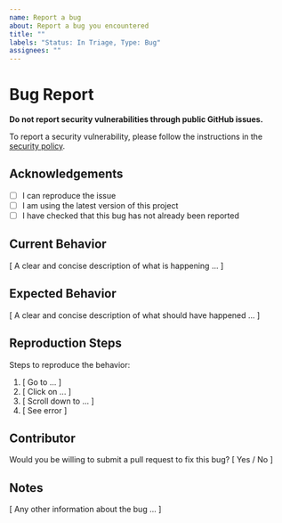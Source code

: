 ```yaml
---
name: Report a bug
about: Report a bug you encountered
title: ""
labels: "Status: In Triage, Type: Bug"
assignees: ""
---
```


# Bug Report

**Do not report security vulnerabilities through public GitHub issues.**

To report a security vulnerability, please follow the instructions in the [security policy](../blob/integration/docs/SECURITY.md "Security Policy").

## Acknowledgements

- [ ] I can reproduce the issue
- [ ] I am using the latest version of this project
- [ ] I have checked that this bug has not already been reported

## Current Behavior

[ A clear and concise description of what is happening ... ]

## Expected Behavior

[ A clear and concise description of what should have happened ... ]

## Reproduction Steps

Steps to reproduce the behavior:

1. [ Go to ... ]
2. [ Click on ... ]
3. [ Scroll down to ... ]
4. [ See error ]

## Contributor

Would you be willing to submit a pull request to fix this bug? [ Yes / No ]

## Notes

[ Any other information about the bug ... ]
